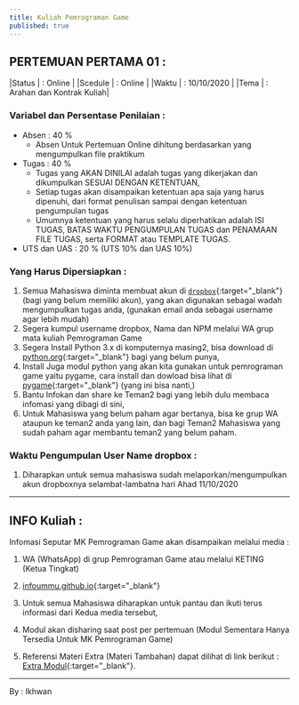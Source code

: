 ```yaml
---
title: Kuliah Pemrograman Game
published: true
---
```


## PERTEMUAN PERTAMA 01 : 

|Status  | : Online                   |
|Scedule | : Online                   |
|Waktu   | : 10/10/2020               |
|Tema    | : Arahan dan Kontrak Kuliah|



### Variabel dan Persentase Penilaian :
- Absen  : 40 % 
    - Absen Untuk Pertemuan Online dihitung berdasarkan yang mengumpulkan file praktikum 
- Tugas  : 40 % 
    - Tugas yang AKAN DINILAI adalah tugas yang dikerjakan dan dikumpulkan SESUAI DENGAN KETENTUAN,
    - Setiap tugas akan disampaikan ketentuan apa saja yang harus dipenuhi, dari format penulisan sampai dengan ketentuan pengumpulan tugas
    - Umumnya ketentuan yang harus selalu diperhatikan adalah ISI TUGAS, BATAS WAKTU PENGUMPULAN TUGAS dan PENAMAAN FILE TUGAS, serta FORMAT atau TEMPLATE TUGAS.
- UTS dan UAS : 20 % (UTS 10% dan UAS 10%)

### Yang Harus Dipersiapkan : 
1. Semua Mahasiswa diminta membuat akun di [`dropbox`](https://www.dropbox.com/){:target="_blank"} (bagi yang belum memiliki akun), yang akan digunakan sebagai wadah mengumpulkan tugas anda, (gunakan email anda sebagai username agar lebih mudah)
2. Segera kumpul  username dropbox, Nama dan NPM melalui WA grup mata kuliah Pemrograman Game
3. Segera Install Python 3.x di komputernya masing2, bisa download di [python.org](https://www.python.org/){:target="_blank"} bagi yang belum punya,
4. Install Juga modul python yang akan kita gunakan untuk pemrograman game yaitu pygame, cara install dan dowload bisa lihat di [pygame](https://www.pygame.org/wiki/GettingStarted){:target="_blank"} (yang ini bisa nanti,)
5. Bantu Infokan dan share ke Teman2 bagi yang lebih dulu membaca infomasi yang dibagi di sini,
6. Untuk Mahasiswa yang belum paham agar bertanya, bisa ke grup WA ataupun ke teman2 anda yang lain, dan bagi Teman2 Mahasiswa yang sudah paham agar membantu teman2 yang belum paham.


### Waktu Pengumpulan User Name dropbox :
1. Diharapkan untuk semua mahasiswa sudah melaporkan/mengumpulkan akun dropboxnya selambat-lambatna hari Ahad 11/10/2020

***

## INFO Kuliah : 

Infomasi Seputar MK Pemrograman Game akan disampaikan melalui media : 
1. WA (WhatsApp) di grup Pemrograman Game atau melalui KETING (Ketua Tingkat)
2. [infoummu.github.io](https://infoummu.github.io/){:target="_blank"}



1. Untuk semua Mahasiswa diharapkan untuk pantau dan ikuti terus informasi dari Kedua media tersebut, 
2. Modul akan disharing saat post per pertemuan (Modul Sementara Hanya Tersedia Untuk MK Pemrograman Game) 
3. Referensi Materi Extra (Materi Tambahan) dapat dilihat di link berikut : [Extra Modul](https://infoummu.github.io/downloads){:target="_blank"}.

***
By : Ikhwan 